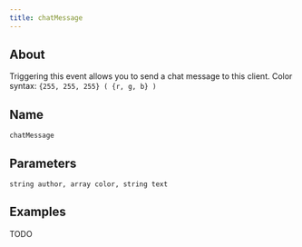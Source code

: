 ```yaml
---
title: chatMessage
---
```


## About
Triggering this event allows you to send a chat message to this client.
Color syntax: `{255, 255, 255} ( {r, g, b} )`

## Name
```
chatMessage
```

Parameters
----------

```
string author, array color, string text
```

Examples
--------

TODO
